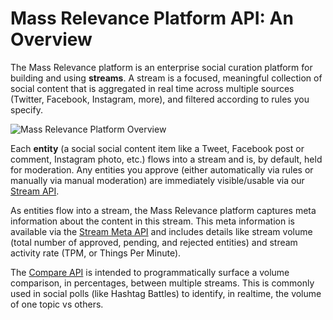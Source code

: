 # Mass Relevance Platform API: An Overview

The Mass Relevance platform is an enterprise social curation platform for building and using **streams**. A stream is a focused, meaningful collection of social content that is aggregated in real time across multiple sources (Twitter, Facebook, Instagram, more), and filtered according to rules you specify.

![Mass Relevance Platform Overview](/MassRelevance/docs/blob/master/dev/img/platform-overview.png?raw=true "Mass Relevance Platform Marketecture")

Each **entity** (a social social content item like a Tweet, Facebook post or comment, Instagram photo, etc.) flows into a stream and is, by default, held for moderation. Any entities you approve (either automatically via rules or manually via manual moderation) are immediately visible/usable via our [Stream API](/MassRelevance/docs/blob/master/dev/api/stream.md).

As entities flow into a stream, the Mass Relevance platform captures meta information about the content in this stream. This meta information is available via the [Stream Meta API](/MassRelevance/docs/blob/master/dev/api/meta.md) and includes details like stream volume (total number of approved, pending, and rejected entities) and stream activity rate (TPM, or Things Per Minute).

The [Compare API](/MassRelevance/docs/blob/master/dev/api/compare.md) is intended to programmatically surface a volume comparison, in percentages, between multiple streams. This is commonly used in social polls (like Hashtag Battles) to identify, in realtime, the volume of one topic vs others.


